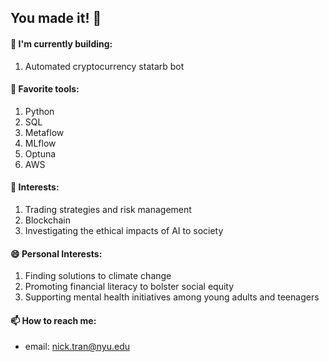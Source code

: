 ## You made it! 👋

#### 🔭 I'm currently building:
1. Automated cryptocurrency statarb bot

#### 🔨 Favorite tools: 
1. Python
2. SQL
3. Metaflow
4. MLflow
5. Optuna
6. AWS

#### 🌱  Interests:
1. Trading strategies and risk management
2. Blockchain
3. Investigating the ethical impacts of AI to society

#### 😄 Personal Interests:
1. Finding solutions to climate change
2. Promoting financial literacy to bolster social equity
3. Supporting mental health initiatives among young adults and teenagers

#### 📫 How to reach me:
- email: nick.tran@nyu.edu
<!--
**trannolis/trannolis** is a ✨ _special_ ✨ repository because its `README.md` (this file) appears on your GitHub profile.

Here are some ideas to get you started:

- 🔭 I’m currently working on ...
- 🌱 I’m currently learning ...
- 👯 I’m looking to collaborate on ...
- 🤔 I’m looking for help with ...
- 💬 Ask me about ...
- 📫 How to reach me: ...
- 😄 Pronouns: ...
- ⚡ Fun fact: ...
-->
